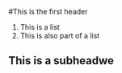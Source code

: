#This is the first header

  1. This is a list
  2. This is also part of a list
 
 ## This is a subheadwe
